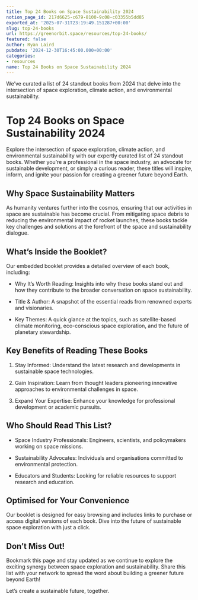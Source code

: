 ```yaml
---
title: Top 24 Books on Space Sustainability 2024
notion_page_id: 217d6625-c679-8100-9c08-c03355b5dd85
exported_at: '2025-07-31T23:19:49.151287+00:00'
slug: top-24-books
url: https://greenorbit.space/resources/top-24-books/
featured: false
author: Ryan Laird
pubdate: '2024-12-30T16:45:00.000+00:00'
categories:
- resources
name: Top 24 Books on Space Sustainability 2024
---
```


We’ve curated a list of 24 standout books from 2024 that delve into the intersection of space exploration, climate action, and environmental sustainability.

# Top 24 Books on Space Sustainability 2024

Explore the intersection of space exploration, climate action, and environmental sustainability with our expertly curated list of 24 standout books. Whether you’re a professional in the space industry, an advocate for sustainable development, or simply a curious reader, these titles will inspire, inform, and ignite your passion for creating a greener future beyond Earth.

## Why Space Sustainability Matters

As humanity ventures further into the cosmos, ensuring that our activities in space are sustainable has become crucial. From mitigating space debris to reducing the environmental impact of rocket launches, these books tackle key challenges and solutions at the forefront of the space and sustainability dialogue.

## What’s Inside the Booklet?

Our embedded booklet provides a detailed overview of each book, including:

- Why It’s Worth Reading: Insights into why these books stand out and how they contribute to the broader conversation on space sustainability.

- Title & Author: A snapshot of the essential reads from renowned experts and visionaries.

- Key Themes: A quick glance at the topics, such as satellite-based climate monitoring, eco-conscious space exploration, and the future of planetary stewardship.

## Key Benefits of Reading These Books

1. Stay Informed: Understand the latest research and developments in sustainable space technologies.

1. Gain Inspiration: Learn from thought leaders pioneering innovative approaches to environmental challenges in space.

1. Expand Your Expertise: Enhance your knowledge for professional development or academic pursuits.

## Who Should Read This List?

- Space Industry Professionals: Engineers, scientists, and policymakers working on space missions.

- Sustainability Advocates: Individuals and organisations committed to environmental protection.

- Educators and Students: Looking for reliable resources to support research and education.

## Optimised for Your Convenience

Our booklet is designed for easy browsing and includes links to purchase or access digital versions of each book. Dive into the future of sustainable space exploration with just a click.

## Don’t Miss Out!

Bookmark this page and stay updated as we continue to explore the exciting synergy between space exploration and sustainability. Share this list with your network to spread the word about building a greener future beyond Earth!

Let’s create a sustainable future, together.